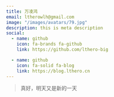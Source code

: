 ```yaml
---
title: 万凌鸿
email: ltherowlh@gmail.com
image: "/images/avatars/79.jpg"
description: this is meta description
social:
  - name: github
    icon: fa-brands fa-github
    link: https://github.com/lthero-big

  - name: github
    icon: fa-solid fa-blog
    link: https://blog.lthero.cn
---
```




> 真好，明天又是新的一天






